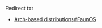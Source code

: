 Redirect to:

*   [Arch-based distributions#FaunOS](/index.php?title=Arch-based_distributions&redirect=no#FaunOS "Arch-based distributions")